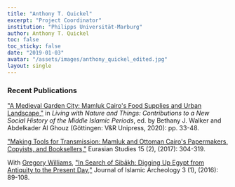 ```yaml
---
title: "Anthony T. Quickel"
excerpt: "Project Coordinator"
institution: "Philipps Universität-Marburg"
author: Anthony T. Quickel
toc: false
toc_sticky: false
date: "2019-01-03"
avatar: "/assets/images/anthony_quickel_edited.jpg"
layout: single
---
```


### Recent Publications

["A Medieval Garden City: Mamluk Cairo's Food Supplies and Urban Landscape,"](https://www.vandenhoeck-ruprecht-verlage.com/themen-entdecken/theologie-und-religion/islamwissenschaft/55252/living-with-nature-and-things) in *Living with Nature and Things: Contributions to a New Social History of the Middle Islamic Periods*, ed. by Bethany J. Walker and Abdelkader Al Ghouz (Göttingen: V&R Unipress, 2020): pp. 33-48.

<a href="http://booksandjournals.brillonline.com/content/journals/10.1163/24685623-12340040">"Making Tools for Transmission: Mamluk and Ottoman Cairo's Papermakers, Copyists, and Booksellers,"</a> Eurasian Studies 15 (2), (2017): 304-319.

With <a href="https://www.egylandscape.org/members/GregoryWilliams/">Gregory Williams</a>, <a href="https://journals.equinoxpub.com/index.php/JIA/article/view/31874">"In Search of Sibākh: Digging Up Egypt from Antiquity to the Present Day,"</a> Journal of Islamic Archeology 3 (1), (2016): 89-108.
